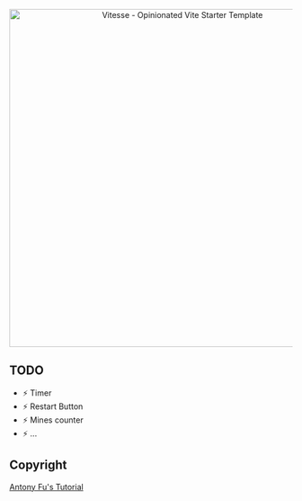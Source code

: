 <p align='center'>
  <img src='https://user-images.githubusercontent.com/11247099/111864893-a457fd00-899e-11eb-9f05-f4b88987541d.png' alt='Vitesse - Opinionated Vite Starter Template' width='600'/>
</p>

## TODO

- ⚡️ Timer
- ⚡️ Restart Button
- ⚡️ Mines counter
- ⚡️ ...

## Copyright

[Antony Fu's Tutorial](https://www.bilibili.com/video/BV1ia411b7jY/)
<br>
